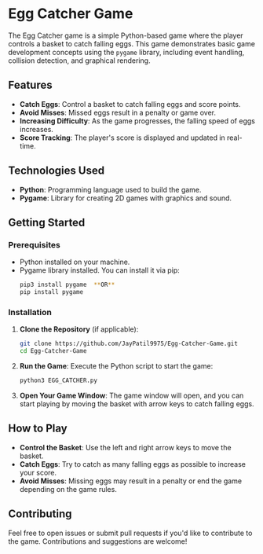 # Egg Catcher Game

The Egg Catcher game is a simple Python-based game where the player controls a basket to catch falling eggs. This game demonstrates basic game development concepts using the `pygame` library, including event handling, collision detection, and graphical rendering.

## Features
- **Catch Eggs**: Control a basket to catch falling eggs and score points.
- **Avoid Misses**: Missed eggs result in a penalty or game over.
- **Increasing Difficulty**: As the game progresses, the falling speed of eggs increases.
- **Score Tracking**: The player's score is displayed and updated in real-time.

## Technologies Used
- **Python**: Programming language used to build the game.
- **Pygame**: Library for creating 2D games with graphics and sound.

## Getting Started

### Prerequisites
- Python installed on your machine.
- Pygame library installed. You can install it via pip:
    ```bash
    pip3 install pygame  **OR**
    pip install pygame
    ```

### Installation
1. **Clone the Repository** (if applicable):
    ```bash
    git clone https://github.com/JayPatil9975/Egg-Catcher-Game.git
    cd Egg-Catcher-Game
    ```

2. **Run the Game**:
    Execute the Python script to start the game:
    ```bash
    python3 EGG_CATCHER.py
    ```

3. **Open Your Game Window**:
    The game window will open, and you can start playing by moving the basket with arrow keys to catch falling eggs.

## How to Play
- **Control the Basket**: Use the left and right arrow keys to move the basket.
- **Catch Eggs**: Try to catch as many falling eggs as possible to increase your score.
- **Avoid Misses**: Missing eggs may result in a penalty or end the game depending on the game rules.

## Contributing
Feel free to open issues or submit pull requests if you'd like to contribute to the game. Contributions and suggestions are welcome!


